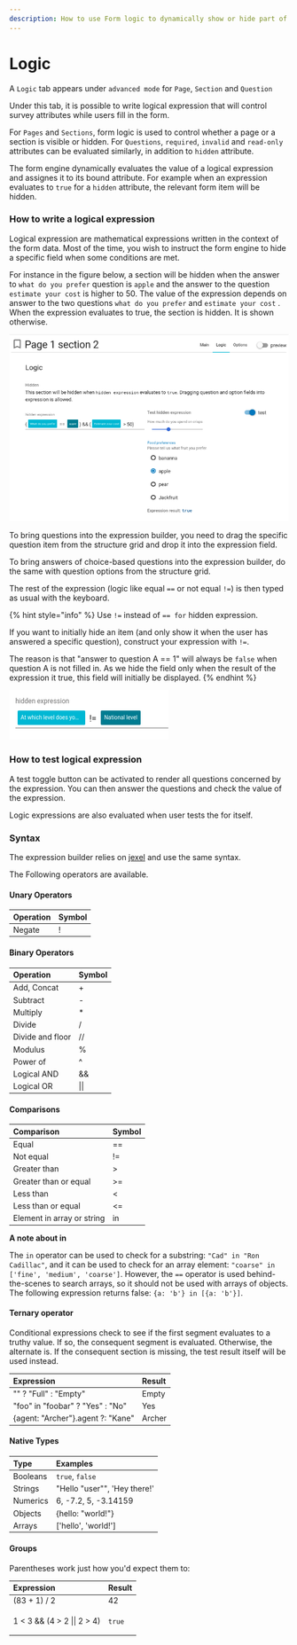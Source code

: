 ```yaml
---
description: How to use Form logic to dynamically show or hide part of a form
---
```


# Logic

A `Logic` tab appears under `advanced mode`  for `Page`, `Section` and `Question`

Under this tab, it is possible to write logical expression that will control survey attributes while users fill in the form. 

For `Pages` and `Sections`, form logic is used to control whether a page or a section is visible or hidden. For `Questions`,  `required`, `invalid` and `read-only` attributes can be evaluated similarly, in addition to `hidden` attribute.

The form engine dynamically evaluates the value of a logical expression and assignes it to its bound attribute. For example when an expression evaluates to `true` for a `hidden` attribute, the relevant form item will be hidden. 

### How to write a logical expression

Logical expression are mathematical expressions written in the context of the form data. Most of the time, you wish to instruct the form engine to hide a specific field when some conditions are met. 

For instance in the figure below, a section will be hidden when the answer to `what do you prefer` question is `apple` and the answer to the question `estimate your cost` is higher to 50. The value of the expression depends on answer to the two questions  `what do you prefer` and  `estimate your cost` . When the expression evaluates to true, the section is hidden. It is shown otherwise.

![Screenshot of a logical expression. ](../../../../.gitbook/assets/image%20%28229%29.png)



To bring questions into the expression builder, you need to drag the specific question item from the structure grid and drop it into the expression field. 

To bring answers of choice-based questions into the expression builder, do the same with question options from the structure grid. 

The rest of the expression \(logic like equal `==` or not equal `!=`\) is then typed as usual with the keyboard. 

 

{% hint style="info" %}
Use `!=` instead of `== for` hidden expression.

If you want to initially hide an item \(and only show it when the user has answered a specific question\), construct your expression with `!=`. 

The reason is that "answer to question A == 1" will always be `false` when question A is not filled in. As we hide the field only when the result of the expression it true, this field will initially be displayed.
{% endhint %}

![Example of hiding a field even when &quot;At which level does ...&quot; is not filled in.](../../../../.gitbook/assets/image%20%28228%29.png)

### How to test logical expression

A test toggle button can be activated to render all questions concerned by the expression. You can then answer the questions and check the value of the expression. 

Logic expressions are also evaluated when user tests the for itself. 

### Syntax

The expression builder relies on [jexel](https://www.npmjs.com/package/jexl)  and use the same syntax. 

The Following operators are available.

#### Unary Operators

| Operation | Symbol |
| :--- | :--- |
| Negate | ! |

#### Binary Operators

| Operation | Symbol |
| :--- | :--- |
| Add, Concat | + |
| Subtract | - |
| Multiply | \* |
| Divide | / |
| Divide and floor | // |
| Modulus | % |
| Power of | ^ |
| Logical AND | && |
| Logical OR | \|\| |

#### Comparisons

| Comparison | Symbol |
| :--- | :--- |
| Equal | == |
| Not equal | != |
| Greater than | &gt; |
| Greater than or equal | &gt;= |
| Less than | &lt; |
| Less than or equal | &lt;= |
| Element in array or string | in |

**A note about in**

The `in` operator can be used to check for a substring: `"Cad" in "Ron Cadillac"`, and it can be used to check for an array element: `"coarse" in ['fine', 'medium', 'coarse']`. However, the `==` operator is used behind-the-scenes to search arrays, so it should not be used with arrays of objects. The following expression returns false: `{a: 'b'} in [{a: 'b'}]`.

#### Ternary operator

Conditional expressions check to see if the first segment evaluates to a truthy value. If so, the consequent segment is evaluated. Otherwise, the alternate is. If the consequent section is missing, the test result itself will be used instead.

| Expression | Result |
| :--- | :--- |
| "" ? "Full" : "Empty" | Empty |
| "foo" in "foobar" ? "Yes" : "No" | Yes |
| {agent: "Archer"}.agent ?: "Kane" | Archer |

#### Native Types

| Type | Examples |
| :--- | :--- |
| Booleans | `true`, `false` |
| Strings | "Hello "user"", 'Hey there!' |
| Numerics | 6, -7.2, 5, -3.14159 |
| Objects | {hello: "world!"} |
| Arrays | \['hello', 'world!'\] |

#### Groups

Parentheses work just how you'd expect them to:

<table>
  <thead>
    <tr>
      <th style="text-align:left">Expression</th>
      <th style="text-align:left">Result</th>
    </tr>
  </thead>
  <tbody>
    <tr>
      <td style="text-align:left">(83 + 1) / 2</td>
      <td style="text-align:left">42</td>
    </tr>
    <tr>
      <td style="text-align:left">1 &lt; 3 &amp;&amp; (4 &gt; 2 || 2 &gt; 4)</td>
      <td style="text-align:left">
        <p></p>
        <p><code>true</code>
        </p>
      </td>
    </tr>
  </tbody>
</table>



